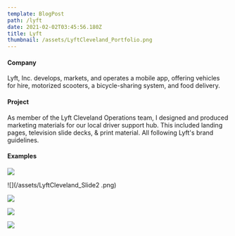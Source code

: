 ```yaml
---
template: BlogPost
path: /lyft
date: 2021-02-02T03:45:56.180Z
title: Lyft
thumbnail: /assets/LyftCleveland_Portfolio.png
---
```

#### Company

Lyft, Inc. develops, markets, and operates a mobile app, offering vehicles for hire, motorized scooters, a bicycle-sharing system, and food delivery.

#### Project

As member of the Lyft Cleveland Operations team, I designed and produced marketing materials for our local driver support hub. This included landing pages, television slide decks, & print material. All following Lyft's brand guidelines.

#### Examples

![](/assets/LyftCleveland_Slide0.png)

![](/assets/LyftCleveland_Slide2 .png)



![](/assets/LyftCleveland_Slide1.png)

![](/assets/LyftCleveland_Slide3.png)

![](/assets/Lyft_XD.png)
